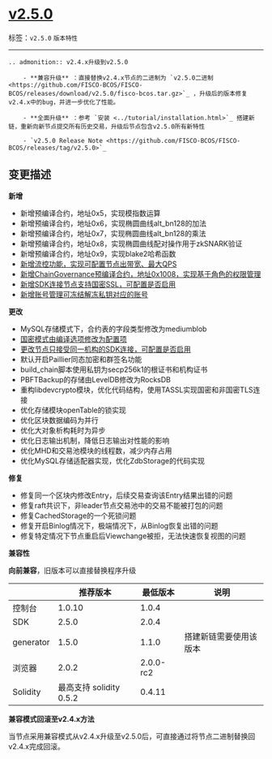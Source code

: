 # [v2.5.0](https://github.com/FISCO-BCOS/FISCO-BCOS/releases/tag/v2.5.0)

标签：``v2.5.0`` ``版本特性`` 

---

```eval_rst
.. admonition:: v2.4.x升级到v2.5.0

    - **兼容升级** ：直接替换v2.4.x节点的二进制为 `v2.5.0二进制 <https://github.com/FISCO-BCOS/FISCO-BCOS/releases/download/v2.5.0/fisco-bcos.tar.gz>`_ ，升级后的版本修复v2.4.x中的bug，并进一步优化了性能。

    - **全面升级** ：参考 `安装 <../tutorial/installation.html>`_ 搭建新链，重新向新节点提交所有历史交易，升级后节点包含v2.5.0所有新特性

    - `v2.5.0 Release Note <https://github.com/FISCO-BCOS/FISCO-BCOS/releases/tag/v2.5.0>`_
```

## 变更描述

**新增**

- 新增预编译合约，地址0x5，实现模指数运算
- 新增预编译合约，地址0x6，实现椭圆曲线alt_bn128的加法
- 新增预编译合约，地址0x7，实现椭圆曲线alt_bn128的乘法
- 新增预编译合约，地址0x8，实现椭圆曲线配对操作用于zkSNARK验证
- 新增预编译合约，地址0x9，实现blake2哈希函数
- [新增流控功能，实现可配置节点出带宽、最大QPS](../design/features/flow_control.md)
- [新增ChainGovernance预编译合约，地址0x1008，实现基于角色的权限管理](../design/security_control/chain_governance.md)
- [新增SDK连接节点支持国密SSL，可配置是否启用](../blockchain_dev/configuration.html#id10)
- [新增账号管理可冻结解冻私钥对应的账号](../design/features/account_management.md)

**更改**

- MySQL存储模式下，合约表的字段类型修改为mediumblob
- [国密模式由编译选项修改为配置项](../blockchain_dev/configuration.html#id10)
- [更改节点只接受同一机构的SDK连接，可配置是否启用](../blockchain_dev/configuration.html#p2p)
- 默认开启Paillier同态加密和群签名功能
- build_chain脚本使用私钥为secp256k1的根证书和机构证书
- PBFTBackup的存储由LevelDB修改为RocksDB
- 重构libdevcrypto模块，优化代码结构，使用TASSL实现国密和非国密TLS连接
- 优化存储模块openTable的锁实现
- 优化区块数据编码为并行
- 优化大对象析构耗时为异步
- 优化日志输出机制，降低日志输出对性能的影响
- 优化MHD和交易池模块的线程数，减少内存占用
- 优化MySQL存储适配器实现，优化ZdbStorage的代码实现

**修复**

- 修复同一个区块内修改Entry，后续交易查询该Entry结果出错的问题
- 修复raft共识下，非leader节点交易池中的交易不能被打包的问题
- 修复CachedStorage的一个死锁问题
- 修复开启Binlog情况下，极端情况下，从Binlog恢复出错的问题
- 修复特定情况下节点重启后Viewchange被拒，无法快速恢复视图的问题

**兼容性**

**向前兼容**，旧版本可以直接替换程序升级

|            | 推荐版本                | 最低版本  | 说明                   |
| ---------- | ----------------------- | --------- | ---------------------- |
| 控制台     | 1.0.10                  | 1.0.4     |                        |
| SDK        | 2.5.0                   | 2.0.4     |                        |
| generator  | 1.5.0                   | 1.1.0     | 搭建新链需要使用该版本 |
| 浏览器     | 2.0.2                   | 2.0.0-rc2 |                        |
| Solidity   | 最高支持 solidity 0.5.2 | 0.4.11    |                        |

**兼容模式回滚至v2.4.x方法**

当节点采用兼容模式从v2.4.x升级至v2.5.0后，可直接通过将节点二进制替换回v2.4.x完成回滚。

